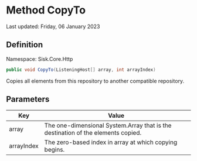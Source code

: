 # Method CopyTo
Last updated: Friday, 06 January 2023

## Definition
Namespace: Sisk.Core.Http

```csharp
public void CopyTo(ListeningHost[] array, int arrayIndex)
```

Copies all elements from this repository to another compatible repository.

## Parameters

| Key | Value |
| --- | --- |
| array | The one-dimensional System.Array that is the destination of the elements copied. | 
| arrayIndex | The zero-based index in array at which copying begins. | 

